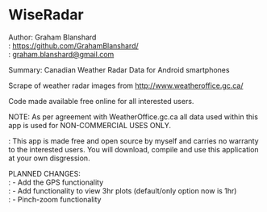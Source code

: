 WiseRadar  
=========

Author: Graham Blanshard  
:        https://github.com/GrahamBlanshard/  
:        graham.blanshard@gmail.com  

Summary: Canadian Weather Radar Data for Android smartphones  

Scrape of weather radar images from http://www.weatheroffice.gc.ca/  

Code made available free online for all interested users.  

NOTE: As per agreement with WeatherOffice.gc.ca all data used within this app is used for NON-COMMERCIAL USES ONLY.

:      This app is made free and open source by myself and carries no warranty to the interested users. You will download, compile and use this application at your own disgression.
	  
PLANNED CHANGES:  
:	- Add the GPS functionality  
:	- Add functionality to view 3hr plots (default/only option now is 1hr)  
:	- Pinch-zoom functionality
